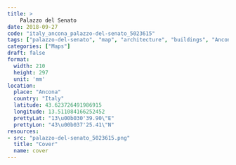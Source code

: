 ```yaml
---
title: > 
    Palazzo del Senato
date: 2018-09-27
code: "italy_ancona_palazzo-del-senato_5023615"
tags: ["palazzo-del-senato", "map", "architecture", "buildings", "Ancona", "Italy"]
categories: ["Maps"]
draft: false
format:
  width: 210
  height: 297
  unit: 'mm'
location:
  place: "Ancona"
  country: "Italy"
  latitude: 43.623726491986915
  longitude: 13.511084166252452
  prettyLat: "13\u00b030'39.90\"E"
  prettyLon: "43\u00b037'25.41\"N"
resources:
- src: "palazzo-del-senato_5023615.png"
  title: "Cover"
  name: cover
---
```

